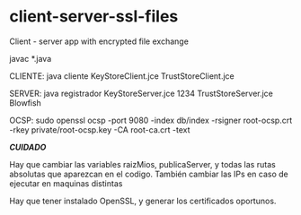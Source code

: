 # client-server-ssl-files
Client - server app with encrypted file exchange

javac *.java

CLIENTE: java cliente KeyStoreClient.jce TrustStoreClient.jce 

SERVER: java registrador KeyStoreServer.jce 1234 TrustStoreServer.jce Blowfish

OCSP: sudo openssl ocsp -port 9080 -index db/index -rsigner root-ocsp.crt -rkey private/root-ocsp.key -CA root-ca.crt -text


***CUIDADO***

Hay que cambiar las variables raizMios, publicaServer, y todas las rutas absolutas que aparezcan en el codigo. También cambiar las IPs en caso de ejecutar en maquinas distintas

Hay que tener instalado OpenSSL, y generar los certificados oportunos.
